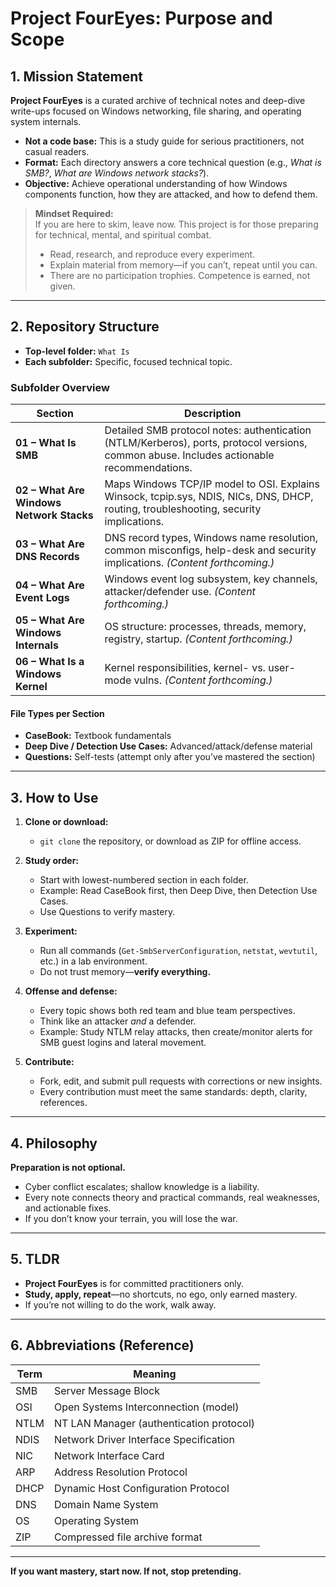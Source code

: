 # Project FourEyes: Purpose and Scope

## 1. Mission Statement

**Project FourEyes** is a curated archive of technical notes and deep-dive write-ups focused on Windows networking, file sharing, and operating system internals.

- **Not a code base:** This is a study guide for serious practitioners, not casual readers.
- **Format:** Each directory answers a core technical question (e.g., *What is SMB?*, *What are Windows network stacks?*).
- **Objective:** Achieve operational understanding of how Windows components function, how they are attacked, and how to defend them.

> **Mindset Required:**  
> If you are here to skim, leave now. This project is for those preparing for technical, mental, and spiritual combat.
>
> - Read, research, and reproduce every experiment.
> - Explain material from memory—if you can’t, repeat until you can.
> - There are no participation trophies. Competence is earned, not given.

---

## 2. Repository Structure

- **Top-level folder:** `What Is`
- **Each subfolder:** Specific, focused technical topic.

### Subfolder Overview

| Section                               | Description                                                                                                                                |
|----------------------------------------|--------------------------------------------------------------------------------------------------------------------------------------------|
| **01 – What Is SMB**                   | Detailed SMB protocol notes: authentication (NTLM/Kerberos), ports, protocol versions, common abuse. Includes actionable recommendations.  |
| **02 – What Are Windows Network Stacks**| Maps Windows TCP/IP model to OSI. Explains Winsock, tcpip.sys, NDIS, NICs, DNS, DHCP, routing, troubleshooting, security implications.      |
| **03 – What Are DNS Records**          | DNS record types, Windows name resolution, common misconfigs, help-desk and security implications. *(Content forthcoming.)*                |
| **04 – What Are Event Logs**           | Windows event log subsystem, key channels, attacker/defender use. *(Content forthcoming.)*                                                 |
| **05 – What Are Windows Internals**    | OS structure: processes, threads, memory, registry, startup. *(Content forthcoming.)*                                                      |
| **06 – What Is a Windows Kernel**      | Kernel responsibilities, kernel- vs. user-mode vulns. *(Content forthcoming.)*                                                             |

#### File Types per Section

- **CaseBook:** Textbook fundamentals
- **Deep Dive / Detection Use Cases:** Advanced/attack/defense material
- **Questions:** Self-tests (attempt only after you’ve mastered the section)

---

## 3. How to Use

1. **Clone or download:**  
    - `git clone` the repository, or download as ZIP for offline access.

2. **Study order:**  
    - Start with lowest-numbered section in each folder.
    - Example: Read CaseBook first, then Deep Dive, then Detection Use Cases.
    - Use Questions to verify mastery.

3. **Experiment:**  
    - Run all commands (`Get-SmbServerConfiguration`, `netstat`, `wevtutil`, etc.) in a lab environment.
    - Do not trust memory—**verify everything.**

4. **Offense and defense:**  
    - Every topic shows both red team and blue team perspectives.
    - Think like an attacker *and* a defender.
    - Example: Study NTLM relay attacks, then create/monitor alerts for SMB guest logins and lateral movement.

5. **Contribute:**  
    - Fork, edit, and submit pull requests with corrections or new insights.
    - Every contribution must meet the same standards: depth, clarity, references.

---

## 4. Philosophy

**Preparation is not optional.**

- Cyber conflict escalates; shallow knowledge is a liability.
- Every note connects theory and practical commands, real weaknesses, and actionable fixes.
- If you don’t know your terrain, you will lose the war.

---

## 5. TLDR

- **Project FourEyes** is for committed practitioners only.
- **Study, apply, repeat**—no shortcuts, no ego, only earned mastery.
- If you’re not willing to do the work, walk away.

---

## 6. Abbreviations (Reference)

| Term    | Meaning                                   |
|---------|-------------------------------------------|
| SMB     | Server Message Block                      |
| OSI     | Open Systems Interconnection (model)      |
| NTLM    | NT LAN Manager (authentication protocol)  |
| NDIS    | Network Driver Interface Specification    |
| NIC     | Network Interface Card                    |
| ARP     | Address Resolution Protocol               |
| DHCP    | Dynamic Host Configuration Protocol       |
| DNS     | Domain Name System                        |
| OS      | Operating System                          |
| ZIP     | Compressed file archive format            |

---

**If you want mastery, start now. If not, stop pretending.**
